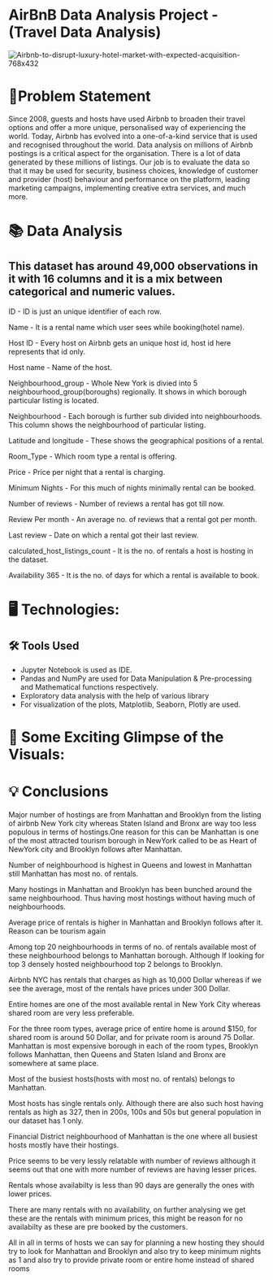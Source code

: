 # AirBnB Data Analysis Project - (Travel Data Analysis)

![Airbnb-to-disrupt-luxury-hotel-market-with-expected-acquisition-768x432](https://user-images.githubusercontent.com/88886118/205448343-1ed041cd-4cf2-4ae6-94dc-2c33e6b3b9be.jpeg)

# 📝Problem Statement

Since 2008, guests and hosts have used Airbnb to broaden their travel options and offer a more unique, personalised way of experiencing the world. Today, Airbnb has evolved into a one-of-a-kind service that is used and recognised throughout the world. Data analysis on millions of Airbnb postings is a critical aspect for the organisation. There is a lot of data generated by these millions of listings. Our job is to evaluate the data so that it may be used for security, business choices, knowledge of customer and provider (host) behaviour and performance on the platform, leading marketing campaigns, implementing creative extra services, and much more.

# 📚 Data Analysis
## This dataset has around 49,000 observations in it with 16 columns and it is a mix between categorical and numeric values.

ID - ID is just an unique identifier of each row.

Name - It is a rental name which user sees while booking(hotel name).

Host ID - Every host on Airbnb gets an unique host id, host id here represents that id only.

Host name - Name of the host.

Neighbourhood_group - Whole New York is divied into 5 neighbourhood_group(boroughs) regionally. It shows in which borough particular listing is located.

Neighbourhood - Each borough is further sub divided into neighbourhoods. This column shows the neighbourhood of particular listing.

Latitude and longitude - These shows the geographical positions of a rental.

Room_Type - Which room type a rental is offering.

Price - Price per night that a rental is charging.

Minimum Nights - For this much of nights minimally rental can be booked.

Number of reviews - Number of reviews a rental has got till now.

Review Per month - An average no. of reviews that a rental got per month.

Last review - Date on which a rental got their last review.

calculated_host_listings_count - It is the no. of rentals a host is hosting in the dataset.

Availability 365 - It is the no. of days for which a rental is available to book.

# 🖥️ Technologies:
## 🛠️ Tools Used
* Jupyter Notebook is used as IDE. 
* Pandas and NumPy are used for Data Manipulation & Pre-processing and Mathematical functions respectively.
* Exploratory data analysis with the help of various library
* For visualization of the plots, Matplotlib, Seaborn, Plotly are used.

# 🌱 Some Exciting Glimpse of the Visuals:

# 💡 Conclusions


Major number of hostings are from Manhattan and Brooklyn from the listing of airbnb New York city whereas Staten Island and Bronx are way too less populous in terms of hostings.One reason for this can be Manhattan is one of the most attracted tourism borough in NewYork called to be as Heart of NewYork city and Brooklyn follows after Manhattan.

Number of neighbourhood is highest in Queens and lowest in Manhattan still Manhattan has most no. of rentals.

Many hostings in Manhattan and Brooklyn has been bunched around the same neighbourhood. Thus having most hostings without having much of neighbourhoods.

Average price of rentals is higher in Manhattan and Brooklyn follows after it. Reason can be tourism again

Among top 20 neighbourhoods in terms of no. of rentals available most of these neighbourhood belongs to Manhattan borough. Although If looking for top 3 densely hosted neighbourhood top 2 belongs to Brooklyn.

Airbnb NYC has rentals that charges as high as 10,000 Dollar whereas if we see the average, most of the rentals have prices under 300 Dollar.

Entire homes are one of the most available rental in New York City whereas shared room are very less preferable.

For the three room types, average price of entire home is around $150, for shared room is around 50 Dollar, and for private room is around 75 Dollar.
Manhattan is most expensive borough in each of the room types, Brooklyn follows Manhattan, then Queens and Staten Island and Bronx are somewhere at same place.

Most of the busiest hosts(hosts with most no. of rentals) belongs to Manhattan.

Most hosts has single rentals only. Although there are also such host having rentals as high as 327, then in 200s, 100s and 50s but general population in our dataset has 1 only.


Financial District neighbourhood of Manhattan is the one where all busiest hosts mostly have their hostings.

Price seems to be very lessly relatable with number of reviews although it seems out that one with more number of reviews are having lesser prices.

Rentals whose availabilty is less than 90 days are generally the ones with lower prices.

There are many rentals with no availability, on further analysing we get these are the rentals with minimum prices, this might be reason for no availabilty as these are pre booked by the customers.

All in all in terms of hosts we can say for planning a new hosting they should try to look for Manhattan and Brooklyn and also try to keep minimum nights as 1 and also try to provide private room or entire home instead of shared rooms

